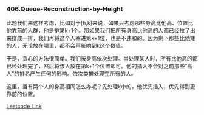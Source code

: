### 406.Queue-Reconstruction-by-Height

此题我们来这样考虑，比如对于[h,k]来说，如果只考虑那些身高比他高、位置比他靠前的人群，他是排第k+1个。那如果我们把所有身高比他高的人都已经拉了出来排成一排，我们再将这个人塞进第k+1位，也是不违和的。因为剩下那些比他矮的人，无论放在哪里，都不会再影响到k这个数值。

于是，贪心的方法很简单。我们按身高依次处理。当处理某人时，所有比他高的都已经处理完了，然后将该人放在第k+1个位置即可。他的插入不会对之前那些“高人”的排名产生任何的影响。依次类推处理完所有的人。

这里，当有两个人的身高相同怎么办呢？先处理k小的，他优先插入，优先得到更靠前的位置。


[Leetcode Link](https://leetcode.com/problems/queue-reconstruction-by-height)